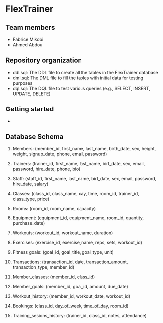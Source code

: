 # FlexTrainer

## Team members
- Fabrice Mikobi
- Ahmed Abdou

## Repository organization
- ddl.sql: The DDL file to create all the tables in the FlexTrainer database
- dml.sql: The DML file to fill the tables with initial data for testing purposes
- dql.sql: The DQL file to test various queries (e.g., SELECT, INSERT, UPDATE, DELETE) 

## Getting started 
- 

## Database Schema 

1. Members: 
(member_id, first_name, last_name, birth_date, sex, height, weight, signup_date, phone, email, password)

2. Trainers:
(trainer_id, first_name, last_name, birt_date, sex, email, password, hire_date, phone, bio)

3. Staff: 
(staff_id, first_name, last_name, birt_date, sex, email, password, hire_date, salary)

4. Classes: 
(class_id, class_name, day, time, room_id, trainer_id, class_type, price)

5. Rooms: 
(room_id, room_name, capacity)

6. Equipment: 
(equipment_id, equipment_name, room_id, quantity, purchase_date)

7. Workouts: 
(workout_id, workout_name, duration)

8. Exercises: 
(exercise_id, exercise_name, reps, sets, workout_id)

9. Fitness goals: 
(goal_id, goal_title, goal_type, unit)

10. Transactions: 
(transaction_id, date, transaction_amount, transaction_type, member_id)


11. Member_classes:
(member_id, class_id)

12. Member_goals:
(member_id, goal_id, amount, due_date)

13. Workout_history:
(member_id, workout_date, workout_id)

14. Bookings:
(class_id, day_of_week, time_of_day, room_id)

15. Training_sesions_history: 
(trainer_id, class_id, notes, attendance)

